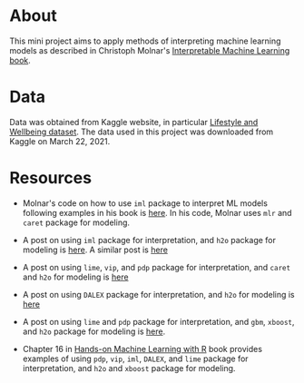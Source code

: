 # About
This mini project aims to apply methods of interpreting machine learning models as described in Christoph Molnar's [Interpretable Machine Learning book](https://christophm.github.io/interpretable-ml-book/). 

# Data
Data was obtained from Kaggle website, in particular [Lifestyle and Wellbeing dataset](https://www.kaggle.com/ydalat/lifestyle-and-wellbeing-data?select=Wellbeing_and_lifestyle_data_Kaggle.csv). The data used in this project was downloaded from Kaggle on March 22, 2021. 

# Resources

* Molnar's code on how to use `iml` package to interpret ML models following examples in his book is [here](https://github.com/christophM/interpretable-ml-book/tree/master/manuscript). In his code, Molnar uses `mlr` and `caret` package for modeling.

* A post on using `iml` package for interpretation, and `h2o` package for modeling is [here](http://uc-r.github.io/iml-pkg#lime). A similar post is [here](https://www.r-bloggers.com/2018/08/iml-and-h2o-machine-learning-model-interpretability-and-feature-explanation/)

* A post on using `lime`, `vip`, and `pdp` package for interpretation, and `caret` and `h2o` for modeling is [here](http://uc-r.github.io/lime)

* A post on using `DALEX` package for interpretation, and `h2o` for modeling is [here](http://uc-r.github.io/dalex)

* A post on using `lime` and `pdp` package for interpretation, and `gbm`, `xboost`, and `h2o` package for modeling is [here](http://uc-r.github.io/gbm_regression).

* Chapter 16 in [Hands-on Machine Learning with R](https://bradleyboehmke.github.io/HOML/iml.html) book provides examples of using `pdp`, `vip`, `iml`, `DALEX`, and `lime` package for interpretation, and `h2o` and `xboost` package for modeling.
